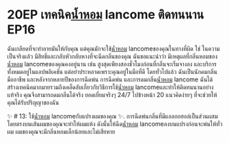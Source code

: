 # 20EP เทคนิค[น้ำหอม](https://ceresaperfume.com) lancome ติดทนนาน EP16
ฉันเกลียดที่จะทำลายมันให้กับคุณ แต่คุณมักจะใช้[น้ำหอม](https://ceresaperfume.com) lancomeของคุณในทางที่ผิด ใช่ ในความเป็นจริงแล้ว มีสิทธิ์และกลับหัวกลับหางที่จะฉีดกลิ่นของคุณ ฉันขอแนะนำว่า มีเหตุผลที่กลิ่นหอมของ[น้ำหอม](https://ceresaperfume.com) lancomeของคุณคงอยู่นาน เช่น สูงสุดเพียงสองชั่วโมงก่อนที่กลิ่นจะเริ่มจางลง และบริการทั้งหมดอยู่ในแอปพลิเคชัน แต่อย่าประหลาดเพราะคุณอยู่ในมือที่ดี โดยทั่วไปแล้ว ฉันเป็นนักดมกลิ่นมืออาชีพ และหลังจากหลายปีของการฉีดพ่น การฉีดพ่น และการดมกลิ่น[น้ำหอม](https://ceresaperfume.com) lancome ฉันได้สร้างเทคนิคมากมายรวมถึงเคล็ดลับเกี่ยวกับวิธีการใช้[น้ำหอม](https://ceresaperfume.com) lancomeและทำให้ติดทนนานอย่างแท้จริง คุณจึงสามารถดมกลิ่นได้จริง ยอดเยี่ยมจริงๆ 24/7 ไปข้างหน้า 20 แนวคิดง่ายๆ ที่จะช่วยให้คุณได้รับปริญญาของฉัน

✨ # 13: ใช้[น้ำหอม](https://ceresaperfume.com) lancomeกับแปรงผมของคุณ ✨.
การฉีดพ่นกลิ่นที่มีแอลกอฮอล์เป็นส่วนผสมโดยตรงบนเส้นผมของคุณจะทำให้ผมแห้ง ดังนั้นให้ฉีด[น้ำหอม](https://ceresaperfume.com) lancomeลงบนแปรงก่อนจะพ่นให้ทั่วผม ผมของคุณจะมีกลิ่นหอมเล็กน้อยและไม่เสียหาย